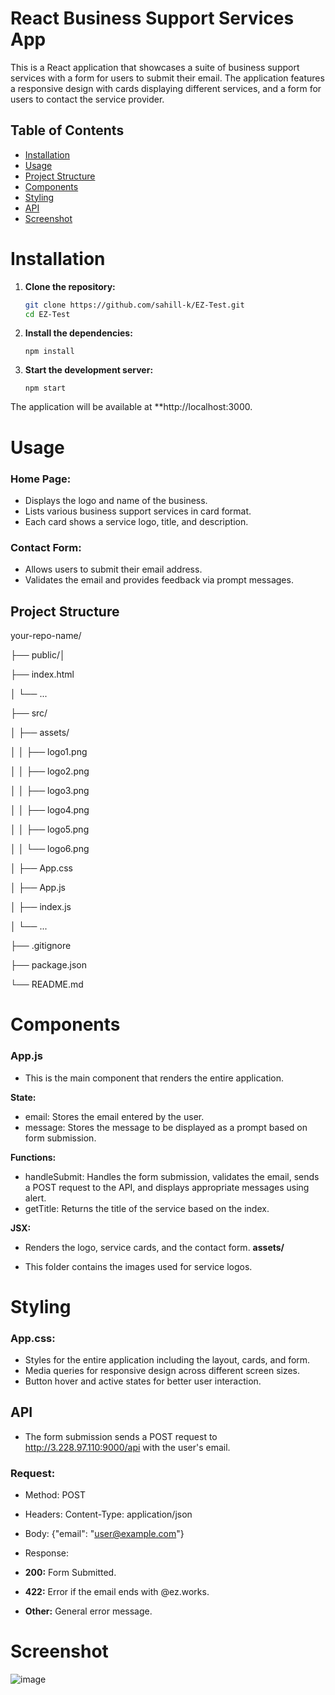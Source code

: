 # React Business Support Services App

This is a React application that showcases a suite of business support services with a form for users to submit their email. The application features a responsive design with cards displaying different services, and a form for users to contact the service provider.

## Table of Contents

- [Installation](#installation)
- [Usage](#usage)
- [Project Structure](#project-structure)
- [Components](#components)
- [Styling](#styling)
- [API](#api)
- [Screenshot](#license)

# Installation

1. **Clone the repository:**

   ```bash
   git clone https://github.com/sahill-k/EZ-Test.git
   cd EZ-Test
   
2. **Install the dependencies:**

   ```npm install```

3. **Start the development server:**

   ```npm start```
  
The application will be available at **http://localhost:3000.

# Usage
### Home Page:
- Displays the logo and name of the business.
- Lists various business support services in card format.
- Each card shows a service logo, title, and description.
### Contact Form:
- Allows users to submit their email address.
- Validates the email and provides feedback via prompt messages.

## Project Structure
your-repo-name/

├── public/│ 

├── index.html

│   └── ...

├── src/

│   ├── assets/

│   │   ├── logo1.png

│   │   ├── logo2.png

│   │   ├── logo3.png

│   │   ├── logo4.png

│   │   ├── logo5.png

│   │   └── logo6.png

│   ├── App.css

│   ├── App.js

│   ├── index.js

│   └── ...

├── .gitignore

├── package.json

└── README.md

# Components
### App.js
- This is the main component that renders the entire application.

**State:**

- email: Stores the email entered by the user.
- message: Stores the message to be displayed as a prompt based on form submission.

**Functions:**

- handleSubmit: Handles the form submission, validates the email, sends a POST request to the API, and displays appropriate messages using alert.
- getTitle: Returns the title of the service based on the index.

**JSX:**

- Renders the logo, service cards, and the contact form.
**assets/**

- This folder contains the images used for service logos.

# Styling
### App.css:
- Styles for the entire application including the layout, cards, and form.
- Media queries for responsive design across different screen sizes.
- Button hover and active states for better user interaction.
## API
- The form submission sends a POST request to http://3.228.97.110:9000/api with the user's email.

### Request: 
- Method: POST
- Headers: Content-Type: application/json
  
- Body: {"email": "user@example.com"}
- Response:

- **200:** Form Submitted.
- **422:** Error if the email ends with @ez.works.
- **Other:** General error message.

# Screenshot
![image](https://github.com/sahill-k/EZTest/assets/77336706/de78d0ac-e666-4d97-9088-392a1a2737f3)
